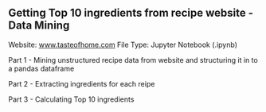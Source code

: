 ## Getting Top 10 ingredients from recipe website - Data Mining

Website: www.tasteofhome.com
File Type: Jupyter Notebook (.ipynb)


Part 1 - Mining unstructured recipe data from website and structuring it in to a pandas dataframe

Part 2 - Extracting ingredients for each reipe

Part 3 - Calculating Top 10 ingredients
